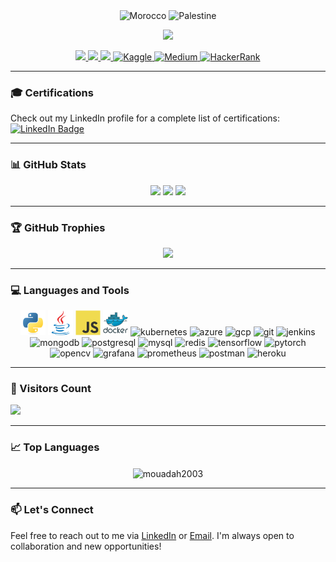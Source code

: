 <div align="center">
  <img src="https://api.sofascore.app/api/v1/team/4778/image" width="68" height="68" alt="Morocco" class="sc-eDPEul eEgeRl">
  <img src="https://api.sofascore.app/api/v1/team/4788/image" width="68" height="68" alt="Palestine" class="Img dvsmxM" style="vertical-align: top;">
</div>

<p align="center">
  <img src="https://readme-typing-svg.herokuapp.com/?lines=Data%20Science%20and%20Cloud%20Engineer%;Always%20learning%20new%20things&font=Pacifico&center=true&width=650&height=120&color=5eff84&vCenter=true&size=33%25">
</p>

<div align="center">
  <a href="https://www.linkedin.com/in/mouad-ait-ha-67427521b/" target="_blank">
    <img src="https://img.shields.io/badge/LinkedIn-0077B5?style=for-the-badge&logo=linkedin&logoColor=white" />
  </a>
  <a href="https://twitter.com/mouadah03" target="_blank">
    <img src="https://img.shields.io/badge/Twitter-1DA1F2?style=for-the-badge&logo=twitter&logoColor=white" />  
  </a>
  <a href="mailto:moaudaitha@gmail.com" target="_blank">
    <img src="https://img.shields.io/badge/Gmail-D14836?style=for-the-badge&logo=gmail&logoColor=white" />
  </a>
  <a href="https://kaggle.com/mo0103" target="_blank">
    <img src="https://img.shields.io/badge/Kaggle-20BEFF?style=for-the-badge&logo=Kaggle&logoColor=white" alt="Kaggle"/>
  </a>
  <a href="https://medium.com/@mouadaitha" target="_blank">
    <img src="https://img.shields.io/badge/Medium-12100E?style=for-the-badge&logo=medium&logoColor=white" alt="Medium"/> 
  </a>
  <a href="https://www.hackerrank.com/mouadaitha" target="_blank">
    <img src="https://img.shields.io/badge/-Hackerrank-2EC866?style=for-the-badge&logo=HackerRank&logoColor=white" alt="HackerRank"/>
  </a>
</div>

---

### 🎓 Certifications
Check out my LinkedIn profile for a complete list of certifications:
<a href="https://www.linkedin.com/in/mouad-ait-ha-67427521b" target="_blank">
  <img src="https://img.shields.io/badge/LinkedIn-0077B5?style=for-the-badge&logo=linkedin&logoColor=white" alt="LinkedIn Badge">
</a>

---

### 📊 GitHub Stats
<div align="center">
  <img height="180em" src="https://github-readme-stats.vercel.app/api?username=mouadah2003&theme=radical&show_icons=true" />
  <img height="180em" src="https://github-readme-streak-stats.herokuapp.com/?user=mouadah2003&theme=radical&hide_border=false" />
  <img height="180em" src="https://github-readme-stats-eight-theta.vercel.app/api/top-langs/?username=mouadah2003&layout=compact&langs_count=8&theme=radical&exclude_repo=-&include_all_commits=true&count_private=true&hide=Jupyter%20Notebook,HTML,CSS,TeX,Makefile,C%2b%2b"/>
</div>

---

### 🏆 GitHub Trophies
<div align="center">
  <img width=800 src="https://github-profile-trophy.vercel.app/?username=mouadah2003&theme=onedark"/>
</div>

---

### 💻 Languages and Tools
<div align="center">
  <img src="https://raw.githubusercontent.com/devicons/devicon/master/icons/python/python-original.svg" alt="python" width="40" height="40"/>
  <img src="https://raw.githubusercontent.com/devicons/devicon/master/icons/java/java-original.svg" alt="java" width="40" height="40"/>
  <img src="https://raw.githubusercontent.com/devicons/devicon/master/icons/javascript/javascript-original.svg" alt="javascript" width="40" height="40"/>
  <img src="https://raw.githubusercontent.com/devicons/devicon/master/icons/docker/docker-original-wordmark.svg" alt="docker" width="40" height="40"/>
  <img src="https://www.vectorlogo.zone/logos/kubernetes/kubernetes-icon.svg" alt="kubernetes" width="40" height="40"/>
  <img src="https://www.vectorlogo.zone/logos/microsoft_azure/microsoft_azure-icon.svg" alt="azure" width="40" height="40"/>
  <img src="https://www.vectorlogo.zone/logos/google_cloud/google_cloud-icon.svg" alt="gcp" width="40" height="40"/>
  <img src="https://www.vectorlogo.zone/logos/git-scm/git-scm-icon.svg" alt="git" width="40" height="40"/>
  <img src="https://www.vectorlogo.zone/logos/jenkins/jenkins-icon.svg" alt="jenkins" width="40" height="40"/>
  <img src="https://www.vectorlogo.zone/logos/mongodb/mongodb-icon.svg" alt="mongodb" width="40" height="40"/>
  <img src="https://www.vectorlogo.zone/logos/postgresql/postgresql-icon.svg" alt="postgresql" width="40" height="40"/>
  <img src="https://www.vectorlogo.zone/logos/mysql/mysql-icon.svg" alt="mysql" width="40" height="40"/>
  <img src="https://www.vectorlogo.zone/logos/redis/redis-icon.svg" alt="redis" width="40" height="40"/>
  <img src="https://www.vectorlogo.zone/logos/tensorflow/tensorflow-icon.svg" alt="tensorflow" width="40" height="40"/>
  <img src="https://www.vectorlogo.zone/logos/pytorch/pytorch-icon.svg" alt="pytorch" width="40" height="40"/>
  <img src="https://www.vectorlogo.zone/logos/opencv/opencv-icon.svg" alt="opencv" width="40" height="40"/>
  <img src="https://www.vectorlogo.zone/logos/grafana/grafana-icon.svg" alt="grafana" width="40" height="40"/>
  <img src="https://www.vectorlogo.zone/logos/prometheusio/prometheusio-icon.svg" alt="prometheus" width="40" height="40"/>
  <img src="https://www.vectorlogo.zone/logos/getpostman/getpostman-icon.svg" alt="postman" width="40" height="40"/>
  <img src="https://www.vectorlogo.zone/logos/heroku/heroku-icon.svg" alt="heroku" width="40" height="40"/>
</div>

---

### 🌟 Visitors Count
![](https://komarev.com/ghpvc/?username=MouadAH2003&color=blue)

---

### 📈 Top Languages
<div align="center">
  <img align="center" src="https://github-readme-stats.vercel.app/api/top-langs?username=mouadah2003&show_icons=true&locale=en&layout=compact&theme=radical" alt="mouadah2003" />
</div>

---

### 📫 Let's Connect
Feel free to reach out to me via [LinkedIn](https://www.linkedin.com/in/mouad-ait-ha-67427521b) or [Email](mailto:moaudaitha@gmail.com). I'm always open to collaboration and new opportunities!

